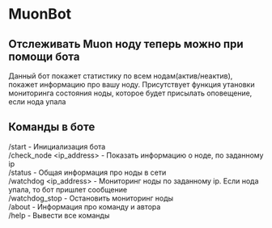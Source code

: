 # MuonBot
## Отслеживать Muon ноду теперь можно при помощи бота
Данный бот покажет статистику по всем нодам(актив/неактив), покажет информацию про вашу ноду. Присутствует функция утановки мониторинга состояния ноды, которое будет присылать оповещение, если нода упала
## Команды в боте
/start - Инициализация бота <br />
/check_node <ip_address> - Показать информацию о ноде, по заданному ip <br />
/status - Общая информация про ноды в сети<br />
/watchdog <ip_address> - Мониторинг ноды по заданному ip. Если нода упала, то бот пришлет сообщение<br />
/watchdog_stop - Остановить мониторинг ноды<br />
/about - Информация про команду и автора<br />
/help - Вывести все команды<br />
